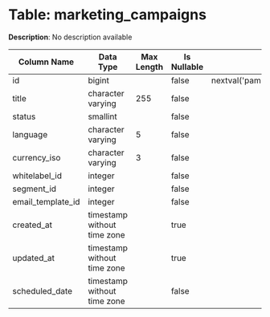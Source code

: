 # Table: marketing_campaigns

**Description**: No description available

| Column Name | Data Type | Max Length | Is Nullable | Default | Primary Key | Foreign Key |
|-------------|-----------|------------|-------------|---------|-------------|-------------|
| id | bigint |  | false | nextval('pam.marketing_campaigns_id_seq'::regclass) | marketing_campaigns | marketing_campaigns |
| title | character varying | 255 | false |  |  |  |
| status | smallint |  | false |  |  |  |
| language | character varying | 5 | false |  |  |  |
| currency_iso | character varying | 3 | false |  |  |  |
| whitelabel_id | integer |  | false |  | marketing_campaigns | whitelabels |
| segment_id | integer |  | false |  | marketing_campaigns | segments |
| email_template_id | integer |  | false |  | marketing_campaigns | email_templates |
| created_at | timestamp without time zone |  | true |  |  |  |
| updated_at | timestamp without time zone |  | true |  |  |  |
| scheduled_date | timestamp without time zone |  | false |  |  |  |
